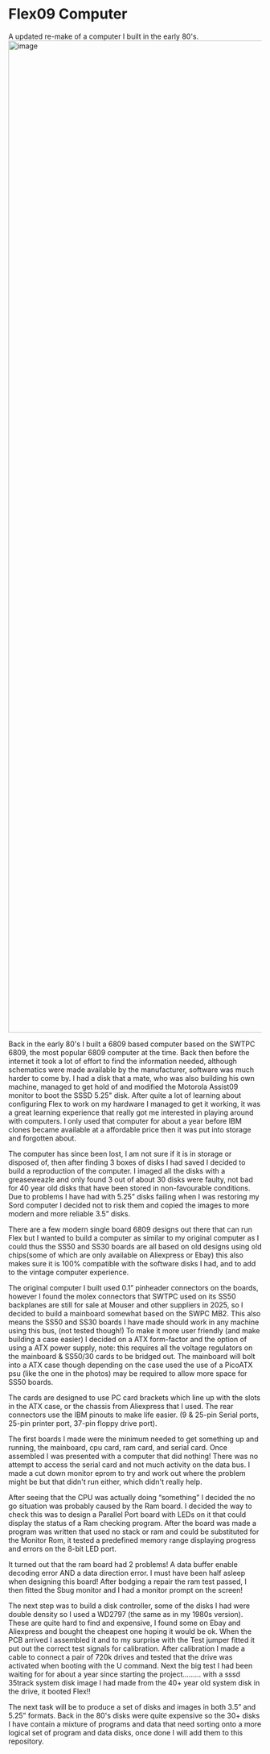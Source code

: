 # Flex09 Computer
A updated re-make of a computer I built in the early 80's.
<img width="1512" height="1969" alt="image" src="https://github.com/user-attachments/assets/7cdb5c51-7d5b-4b4a-af5d-a0cc5c82cc22" />

Back in the early 80's I built a 6809 based computer based on the SWTPC 6809, the most popular 6809 computer at the time. 
Back then before the internet it took a lot of effort to find the information needed, although schematics were made available by the manufacturer, software was much harder to come by.
I had a disk that a mate, who was also building his own machine, managed to get hold of and modified the Motorola Assist09 monitor to boot the SSSD 5.25" disk.
After quite a lot of learning about configuring Flex to work on my hardware I managed to get it working, it was a great learning experience that really got me interested in playing around with computers.
I only used that computer for about a year before IBM clones became available at a affordable price then it was put into storage and forgotten about.



The computer has since been lost, I am not sure if it is in storage or disposed of, then after finding 3 boxes of disks I had saved I decided to build a reproduction of the computer.
I imaged all the disks with a greaseweazle and only found 3 out of about 30 disks were faulty, not bad for 40 year old disks that have been stored in non-favourable conditions. 
Due to problems I have had with 5.25” disks failing when I was restoring my Sord computer I decided not to risk them and copied the images to more modern and more reliable 3.5” disks.
 
There are a few modern single board 6809 designs out there that can run Flex but I wanted to build a computer as similar to my original computer as I could thus the SS50 and SS30 boards are all based on old designs using old chips(some of which are only available on Aliexpress or Ebay) this also makes sure it is 100% compatible with the software disks I had, and to add to the vintage computer experience.

The original computer I built used 0.1” pinheader connectors on the boards, however I found the molex connectors that SWTPC used on its SS50 backplanes are still for sale at Mouser and other suppliers in 2025, so I decided to build a mainboard somewhat based on the SWPC MB2. This also means the SS50 and SS30 boards I have made should work in any machine using this bus, (not tested though!)
To make it more user friendly (and make building a case easier) I decided on a ATX form-factor and the option of using a ATX power supply, note: this requires all the voltage regulators on the mainboard & SS50/30 cards to be bridged out. 
The mainboard will bolt into a ATX case though depending on the case used the use of a PicoATX psu (like the one in the photos) may be required to allow more space for SS50 boards.

The cards are designed to use PC card brackets which line up with the slots in the ATX case, or the chassis from Aliexpress that I used. 
The rear connectors use the IBM pinouts to make life easier. (9 & 25-pin Serial ports, 25-pin printer port, 37-pin floppy drive port).

The first boards I made were the minimum needed to get something up and running, the mainboard, cpu card, ram card, and serial card.
Once assembled I was presented with a computer that did nothing! There was no attempt to access the serial card and not much activity on the data bus. 
I made a cut down monitor eprom to try and work out where the problem might be but that didn't run either, which didn't really help. 

After seeing that the CPU was actually doing “something” I decided the no go situation was probably caused by the Ram board.  I decided the way to check this was to design a Parallel Port board with LEDs on it that could display the status of a Ram checking program. 
After the board was made a program was written that used no stack or ram and could be substituted for the Monitor Rom, it tested a predefined memory range displaying progress and errors on the 8-bit LED port. 

It turned out that the ram board had 2 problems! A data buffer enable decoding error AND a data direction error.  I must have been half asleep when designing this board!
After bodging a repair the ram test passed, I then fitted the Sbug monitor and I had a monitor prompt on the screen!

The next step was to build a disk controller, some of the disks I had were double density so I used a WD2797 (the same as in my 1980s version). These are quite hard to find and expensive, I found some on Ebay and Aliexpress and bought the cheapest one hoping it would be ok.
When the PCB arrived I assembled it and to my surprise with the Test jumper fitted it put out the correct test signals for calibration.
After calibration I made a cable to connect a pair of 720k drives and tested that the drive was activated when booting with the U command. 
Next the big test I had been waiting for for about a year since starting the project......... with a sssd 35track system disk image I had made from the 40+ year old system disk in the drive, it booted Flex!!

The next task will be to produce a set of disks and images in both 3.5” and 5.25” formats.
Back in the 80's disks were quite expensive so the 30+ disks I have contain a mixture of programs and data that need sorting onto a more logical set of program and data disks, once done I will add them to this repository.





